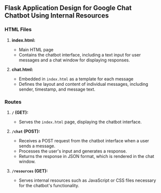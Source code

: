 ## Flask Application Design for Google Chat Chatbot Using Internal Resources

### HTML Files
1. **index.html:**
   - Main HTML page
   - Contains the chatbot interface, including a text input for user messages and a chat window for displaying responses.

2. **chat.html:**
   - Embedded in `index.html` as a template for each message
   - Defines the layout and content of individual messages, including sender, timestamp, and message text.

### Routes

1. **`/` (GET):**
   - Serves the `index.html` page, displaying the chatbot interface.

2. **`/chat` (POST):**
   - Receives a POST request from the chatbot interface when a user sends a message.
   - Processes the user's input and generates a response.
   - Returns the response in JSON format, which is rendered in the chat window.

3. **`/resources` (GET):**
   - Serves internal resources such as JavaScript or CSS files necessary for the chatbot's functionality.
